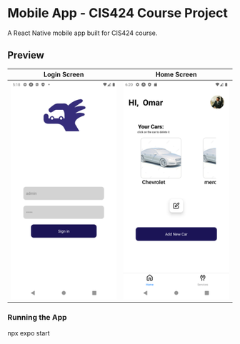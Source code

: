 # Mobile App - CIS424 Course Project

A React Native mobile app built for CIS424 course.

## Preview

| Login Screen | Home Screen |
|--------------|-------------|
| ![Login Screen](docs/login.png) | ![Home Screen](docs/home.png) |


### Running the App
npx expo start